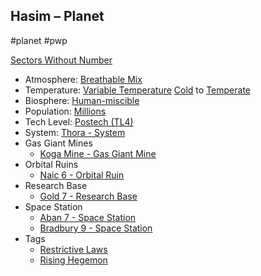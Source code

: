 ## Hasim &ndash; Planet

#planet #pwp

[Sectors Without Number](https://sectorswithoutnumber.com/sector/bfDcBzTtgpeyLUfwzjio/planet/GiFEfGe8qrh2MHYPLifw)

- Atmosphere: [Breathable Mix](STARS%20WITHOUT%20NUMBER,%20FREE%20EDITION%20-%20obsidian.md#^atmosphere-breathable-mix)
- Temperature: [Variable Temperature](STARS%20WITHOUT%20NUMBER,%20FREE%20EDITION%20-%20obsidian.md#^climate-variable) [Cold](STARS%20WITHOUT%20NUMBER,%20FREE%20EDITION%20-%20obsidian.md#^climate-cold) to [Temperate](STARS%20WITHOUT%20NUMBER,%20FREE%20EDITION%20-%20obsidian.md#^climate-temperate)
- Biosphere: [Human-miscible](STARS%20WITHOUT%20NUMBER,%20FREE%20EDITION%20-%20obsidian.md#^biosphere-human-miscible)
- Population: [Millions](STARS%20WITHOUT%20NUMBER,%20FREE%20EDITION%20-%20obsidian.md#^population-size-millions)
- Tech Level: [Postech (TL4)](STARS%20WITHOUT%20NUMBER,%20FREE%20EDITION%20-%20obsidian.md#^planetary-tech-level-4)
- System: [Thora - System](Thora%20-%20System.md)
- Gas Giant Mines
	- [Koga Mine - Gas Giant Mine](Koga%20Mine%20-%20Gas%20Giant%20Mine.md)
- Orbital Ruins
	- [Naic 6 - Orbital Ruin](Naic%206%20-%20Orbital%20Ruin.md)
- Research Base
   - [Gold 7 - Research Base](Gold%207%20-%20Research%20Base.md)
- Space Station
   - [Aban 7 - Space Station](Aban%207%20-%20Space%20Station.md)
   - [Bradbury 9 - Space Station](Bradbury%209%20-%20Space%20Station.md)
- Tags
   - [Restrictive Laws](STARS%20WITHOUT%20NUMBER,%20FREE%20EDITION%20-%20obsidian.md#Restrictive%20Laws)
   - [Rising Hegemon](STARS%20WITHOUT%20NUMBER,%20FREE%20EDITION%20-%20obsidian.md#Rising%20Hegemon)

